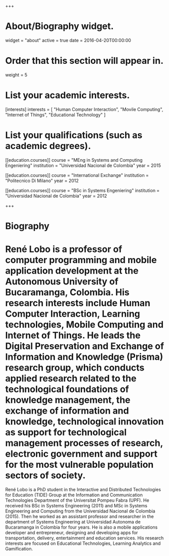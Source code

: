 +++
# About/Biography widget.
widget = "about"
active = true
date = 2016-04-20T00:00:00

# Order that this section will appear in.
weight = 5

# List your academic interests.
[interests]
  interests = [
    "Human Computer Interaction",
    "Movile Computing",
    "Internet of Things",
    "Educational Technology"
  ]

# List your qualifications (such as academic degrees).
[[education.courses]]
  course = "MEng in Systems and Computing Engeniering"
  institution = "Universidad Nacional de Colombia"
  year = 2015
  
 [[education.courses]]
  course = "International Exchange"
  institution = "Politecnico Di Milano"
  year = 2012

[[education.courses]]
  course = "BSc in Systems Engeniering"
  institution = "Universidad Nacional de Colombia"
  year = 2012
 
+++

# Biography

# René Lobo is a professor of computer programming and mobile application development at the Autonomous University of Bucaramanga, Colombia. His research interests include Human Computer Interaction, Learning technologies, Mobile Computing and Internet of Things. He leads the Digital Preservation and Exchange of Information and Knowledge (Prisma) research group, which conducts applied research related to the technological foundations of knowledge management, the exchange of information and knowledge, technological innovation as support for technological management processes of research, electronic government and support for the most vulnerable population sectors of society.

René Lobo is a PhD student in the Interactive and Distributed Technologies for Education (TIDE) Group at the Information and Communication Technologies Department of the Universitat Pompeu Fabra (UPF). He received his BSc in Systems Engineering (2011) and MSc in Systems Engineering and Computing from the Universidad Nacional de Colombia (2015). Then he worked as an assistant professor and researcher in the department of Systems Engineering at Universidad Autonoma de Bucaramanga in Colombia for four years. He is also a mobile applications developer and entrepreneur, designing and developing apps for transportation, delivery, entertainment and education services. His research interests are focused on Educational Technologies, Learning Analytics and Gamification.
